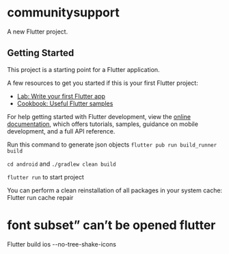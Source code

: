 # communitysupport

A new Flutter project.

## Getting Started

This project is a starting point for a Flutter application.

A few resources to get you started if this is your first Flutter project:

- [Lab: Write your first Flutter app](https://docs.flutter.dev/get-started/codelab)
- [Cookbook: Useful Flutter samples](https://docs.flutter.dev/cookbook)

For help getting started with Flutter development, view the
[online documentation](https://docs.flutter.dev/), which offers tutorials,
samples, guidance on mobile development, and a full API reference.

Run this command to generate json objects
`flutter pub run build_runner build`

`cd android` and `./gradlew clean build`

`flutter run` to start project

You can perform a clean reinstallation of all packages in your system cache:
Flutter run cache repair

# font subset” can’t be opened flutter

Flutter build ios --no-tree-shake-icons
